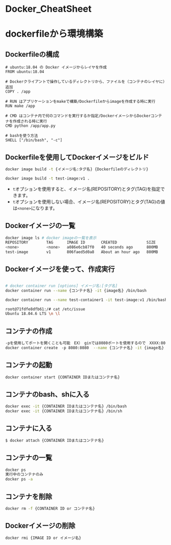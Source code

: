 # Docker_CheatSheet
# dockerfileから環境構築

## Dockerfileの構成

```docker
# ubuntu:18.04 の Docker イメージからレイヤを作成
FROM ubuntu:18.04

# Dockerクライアントで操作しているディレクトリから、ファイルを（コンテナのレイヤに）追加
COPY . /app

# RUN はアプリケーションをmakeで構築/Dockerfileからimageを作成する時に実行
RUN make /app

# CMD はコンテナ内で何のコマンドを実行するか指定/DockerイメーシからDockerコンテナを作成される時に実行
CMD python /app/app.py

# bashを使う方法
SHELL ["/bin/bash", "-c"]
```

## Dockerfileを使用してDockerイメージをビルド

```bash
docker image build -t {イメージ名:タグ名} {Dockerfileのディレクトリ}

docker image build -t test-image:v1 .
```

- `t`オプションを使用すると、イメージ名(REPOSITORY)とタグ(TAG)を指定できます。
- `t`オプションを使用しない場合、イメージ名(REPOSITORY)とタグ(TAG)の値は`<none>`になります。

## Dockerイメージの一覧

```bash
docker image ls # docker imageの一覧を表示
REPOSITORY        TAG      IMAGE ID       CREATED             SIZE
<none>            <none>   a086e6cb87f0   40 seconds ago      800MB
test-image        v1       806faed5d0a8   About an hour ago   800MB
```

## Dockerイメージを使って、作成実行

```bash

# docker container run [options] イメージ名:[タグ名]
docker container run --name {コンテナ名} -it {image名} /bin/bash

docker container run --name test-container1 -it test-image:v1 /bin/bash

root@71fdfe8dfb61:/# cat /etc/issue
Ubuntu 18.04.6 LTS \n \l
```
## コンテナの作成

```bash
-pを使用してポートを開くことも可能　EX）　ginでは8080ポートを使用するので　XXXX:8080(gin)
docker container create　-p 8080:8080  --name {コンテナ名} -it {image名} 
```


## コンテナの起動

```bash
docker container start {CONTAINER IDまたはコンテナ名}
```

## コンテナのbash、shに入る

```bash
docker exec -it {CONTAINER IDまたはコンテナ名} /bin/bash
docker exec -it {CONTAINER IDまたはコンテナ名} /bin/sh
```

## コンテナに入る

```bash
$ docker attach {CONTAINER IDまたはコンテナ名}
```

## コンテナの一覧

```bash
docker ps
実行中のコンテナのみ
docker ps -a
```

## コンテナを削除

```bash
docker rm -f {CONTAINER ID or コンテナ名}
```

## Dockerイメージの削除

```bash
docker rmi {IMAGE ID or イメージ名}
```

